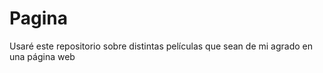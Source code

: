# Pagina
 Usaré este repositorio  sobre distintas películas que sean de mi agrado en una página web 

